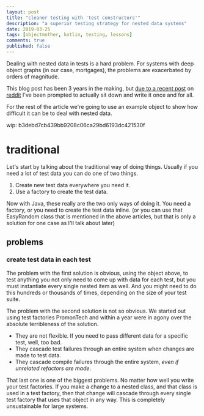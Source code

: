 ```yaml
---
layout: post
title: "cleaner testing with 'test constructors'"
description: "a superior testing strategy for nested data systems"
date: 2019-03-25
tags: [objectmother, kotlin, testing, lessons]
comments: true
published: false
---
```


Dealing with nested data in tests is a hard problem. 
For systems with deep object graphs (in our case, mortgages), 
the problems are exacerbated by orders of magnitude. 

This blog post has been 3 years in the making, but 
[due to a recent post](https://www.jworks.io/easy-testing-with-objectmothers-and-easyrandom/) 
on [reddit](https://www.reddit.com/r/programming/comments/b59km1/using_objectmothers_to_manage_your_test_data/)
I've been prompted to actually sit down and write it once and for all. 

For the rest of the article we're going to use an example 
object to show how difficult it can be to deal with nested data.

wip: b3debd7cb439bb9208c06ca29bd6193dc421530f

# traditional

Let's start by talking about the traditional way of doing things.
Usually if you need a lot of test data you can do one of two things. 

1. Create new test data everywhere you need it. 
2. Use a factory to create the test data. 

Now with Java, these really are the two only ways of doing it. 
You need a factory, or you need to create the test data inline. 
(or you can use that EasyRandom class that is mentioned in the above
articles, but that is only a solution for one case as I'll talk about later)

## problems

### create test data in each test

The problem with the first solution is obvious, using the object above, to 
test anything you not only need to come up with data for each test, but you 
must instantiate every single nested item as well. And you might need to do
this hundreds or thousands of times, depending on the size of your test suite. 

The problem with the second solution is not so obvious. We started out using 
test factories PromonTech and within a year were in agony over the absolute
terribleness of the solution. 

* They are not flexible. If you need to pass different data for a specific 
test, well, too bad. 
* They cascade test failures through an entire system when changes are made 
to test data.
* They cascade compile failures through the entire system, _even if unrelated
refactors are made_. 

That last one is one of the biggest problems. No matter how well you write 
your test factories. If you make a change to a nested class, and that class is
used in a test factory, then that change will cascade through every single 
test factory that uses that object in any way. This is completely unsustainable
for large systems.  